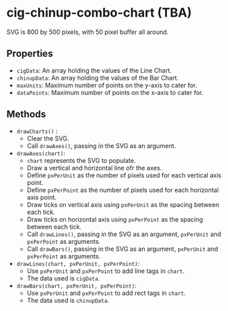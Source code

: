 # cig-chinup-combo-chart (TBA)

SVG is 800 by 500 pixels, with 50 pixel buffer all around.

## Properties
- `cigData`: An array holding the values of the Line Chart.
- `chinupData`: An array holding the values of the Bar Chart.
- `maxUnits`: Maximum number of points on the y-axis to cater for.
- `dataPoints`: Maximum number of points on the x-axis to cater for.

## Methods
- `drawCharts()` :
  - Clear the SVG.
  - Call `drawAxes()`, passing in the SVG as an argument.
- `drawAxes(chart)`:
  - `chart` represents the SVG to populate.
  - Draw a vertical and horizontal line ofr the axes.
  - Define `pxPerUnit` as the number of pixels used for each vertical axis point.
  - Define `pxPerPoint` as the number of pixels used for each horizontal axis point.
  - Draw ticks on vertical axis using `pxPerUnit` as the spacing between each tick.
  - Draw ticks on horizontal axis using `pxPerPoint` as the spacing between each tick.
  - Call `drawLines()`, passing in the SVG as an argument, `pxPerUnit` and `pxPerPoint` as arguments.
  - Call `drawBars()`, passing in the SVG as an argument, `pxPerUnit` and `pxPerPoint` as arguments.
- `drawLines(chart, pxPerUnit, pxPerPoint)`:
  -  Use `pxPerUnit` and `pxPerPoint` to add line tags in `chart`.
  -  The data used is `cigData`.
- `drawBars(chart, pxPerUnit, pxPerPoint)`:
  -  Use `pxPerUnit` and `pxPerPoint` to add rect tags in `chart`.
  -  The data used is `chinupData`.
